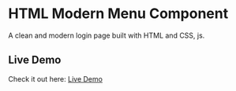 
# HTML Modern Menu Component

A clean and modern login page built with HTML and CSS, js.

## Live Demo
Check it out here: [Live Demo](https://nadeesha699.github.io/html-modern-login-UI/)

